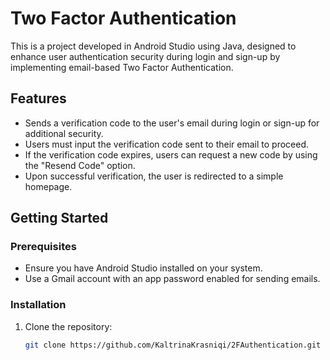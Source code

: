 # Two Factor Authentication

This is a project developed in Android Studio using Java, designed to enhance user authentication security during login and sign-up by implementing email-based Two Factor Authentication.

## Features
- Sends a verification code to the user's email during login or sign-up for additional security.
- Users must input the verification code sent to their email to proceed.
- If the verification code expires, users can request a new code by using the "Resend Code" option.
- Upon successful verification, the user is redirected to a simple homepage.

## Getting Started

### Prerequisites
- Ensure you have Android Studio installed on your system.
- Use a Gmail account with an app password enabled for sending emails.

### Installation
1. Clone the repository:
   ```bash
   git clone https://github.com/KaltrinaKrasniqi/2FAuthentication.git
